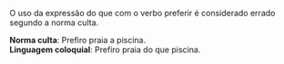 O uso da expressão do que com o verbo preferir é considerado errado segundo a norma culta.

**Norma culta**: Prefiro praia a piscina.  
**Linguagem coloquial**: Prefiro praia do que piscina.